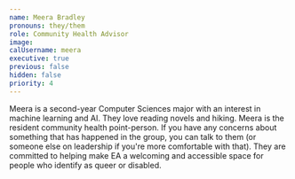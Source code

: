 ```yaml
---
name: Meera Bradley
pronouns: they/them
role: Community Health Advisor
image:
calUsername: meera
executive: true
previous: false
hidden: false
priority: 4
---
```


Meera is a second-year Computer Sciences major with an interest in machine learning and AI. They love reading novels and hiking. Meera is the resident community health point-person. If you have any concerns about something that has happened in the group, you can talk to them (or someone else on leadership if you're more comfortable with that). They are committed to helping make EA a welcoming and accessible space for people who identify as queer or disabled.
